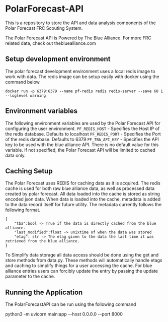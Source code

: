 # PolarForecast-API
This is a repository to store the API and data analysis components of the Polar Forecast FRC Scouting System.

The Polar Forecast API is Powered by The Blue Alliance. For more FRC related data, check out thebluealliance.com

## Setup development environment

The polar forecast development environment uses a local redis image to work with data. The redis image can be setup easily with docker using the command below.
```
docker run -p 6379:6379 --name pf-redis redis redis-server --save 60 1 --loglevel warning
```

## Environment variables
The following environment variables are used by the Polar Forecast API for configuring the user environment.
`PF_REDIS_HOST` - Specifies the Host IP of the redis database. Defaults to localhost
`PF_REDIS_PORT` - Specifies the Port of the redis database. Defaults to 6379
`PF_TBA_API_KEY` - Specifies the API key to be used with the blue alliance API. There is no default value for this variable. If not specified, the Polar Forecast API will be limited to cached data only.


## Caching Setup

The Polar Forecast uses REDIS for caching data as it is acquired. The redis cache is used for both raw blue alliance data, as well as processed data created by polar forecast. All data loaded into the cache is stored as string encoded json data. When data is loaded into the cache, metadata is added to the data record itself for future utility. The metadata currently follows the following format.

```
{
    "tba":bool -> True if the data is directly cached from the blue alliance.
    "last_modified":float -> unixtime of when the data was stored
    "etag": str -> The etag given to the data the last time it was retrieved from the blue alliance.
}
```

To Simplify data storage all data access should be done using the get and store methods from data.py. These methods will automatically handle etags and caching to simplify things for a user accessing the cache. For blue alliance entries users can forcibly update the entry by passing the update parameter to the cache.


## Running the Application
The PolarForecastAPI can be run using the following command

python3 -m uvicorn main:app --host 0.0.0.0 --port 8000